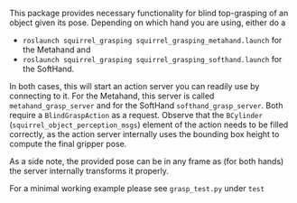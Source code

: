 This package provides necessary functionality for blind top-grasping of an object given its pose.
Depending on which hand you are using, either do a
- `roslaunch squirrel_grasping squirrel_grasping_metahand.launch` for the Metahand
and
- `roslaunch squirrel_grasping squirrel_grasping_softhand.launch` for the SoftHand.

In both cases, this will start an action server you can readily use by connecting to it. For the Metahand, this server is called `metahand_grasp_server` and for the SoftHand `softhand_grasp_server`. Both require a `BlindGraspAction` as a request. Observe that the `BCylinder` (`squirrel_object_perception_msgs`) element of the action needs to be filled correctly, as the action server internally uses the bounding box height to compute the final gripper pose.

As a side note, the provided pose can be in any frame as (for both hands) the server internally transforms it properly.

For a minimal working example please see `grasp_test.py` under `test`
